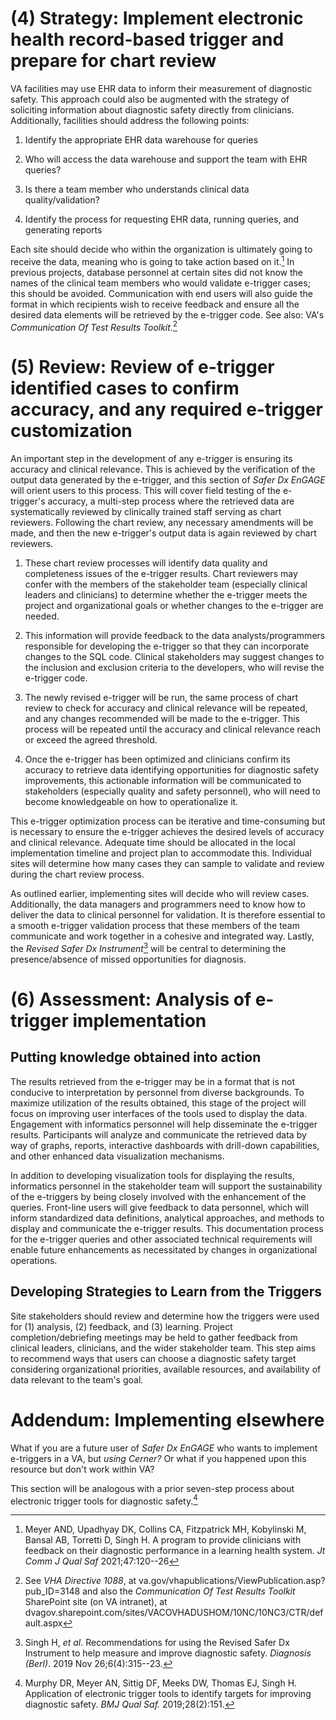 # (4) Strategy: Implement electronic health record-based trigger and prepare for chart review

VA facilities may use EHR data to inform their measurement of diagnostic
safety. This approach could also be augmented with the strategy of
soliciting information about diagnostic safety directly from clinicians.
Additionally, facilities should address the following points:

1.  Identify the appropriate EHR data warehouse for queries

2.  Who will access the data warehouse and support the team with EHR
    queries?

3.  Is there a team member who understands clinical data
    quality/validation?

4.  Identify the process for requesting EHR data, running queries, and
    generating reports

Each site should decide who within the organization is ultimately going
to receive the data, meaning who is going to take action based on
it.[^5] In previous projects, database personnel at certain sites did
not know the names of the clinical team members who would validate
e-trigger cases; this should be avoided. Communication with end users
will also guide the format in which recipients wish to receive feedback
and ensure all the desired data elements will be retrieved by the
e-trigger code. See also: VA's *Communication Of Test Results
Toolkit*.[^6]

# (5) Review: Review of e-trigger identified cases to confirm accuracy, and any required e-trigger customization

An important step in the development of any e-trigger is ensuring its
accuracy and clinical relevance. This is achieved by the verification of
the output data generated by the e-trigger, and this section of *Safer
Dx EnGAGE* will orient users to this process. This will cover field
testing of the e-trigger's accuracy, a multi-step process where the
retrieved data are systematically reviewed by clinically trained staff
serving as chart reviewers. Following the chart review, any necessary
amendments will be made, and then the new e-trigger's output data is
again reviewed by chart reviewers.

1.  These chart review processes will identify data quality and
    completeness issues of the e-trigger results. Chart reviewers may
    confer with the members of the stakeholder team (especially clinical
    leaders and clinicians) to determine whether the e-trigger meets the
    project and organizational goals or whether changes to the e-trigger
    are needed.

2.  This information will provide feedback to the data
    analysts/programmers responsible for developing the e-trigger so
    that they can incorporate changes to the SQL code. Clinical
    stakeholders may suggest changes to the inclusion and exclusion
    criteria to the developers, who will revise the e-trigger code.

3.  The newly revised e-trigger will be run, the same process of chart
    review to check for accuracy and clinical relevance will be
    repeated, and any changes recommended will be made to the e-trigger.
    This process will be repeated until the accuracy and clinical
    relevance reach or exceed the agreed threshold.

4.  Once the e-trigger has been optimized and clinicians confirm its
    accuracy to retrieve data identifying opportunities for diagnostic
    safety improvements, this actionable information will be
    communicated to stakeholders (especially quality and safety
    personnel), who will need to become knowledgeable on how to
    operationalize it.

This e-trigger optimization process can be iterative and time-consuming
but is necessary to ensure the e-trigger achieves the desired levels of
accuracy and clinical relevance. Adequate time should be allocated in
the local implementation timeline and project plan to accommodate this.
Individual sites will determine how many cases they can sample to
validate and review during the chart review process.

As outlined earlier, implementing sites will decide who will review
cases. Additionally, the data managers and programmers need to know how
to deliver the data to clinical personnel for validation. It is
therefore essential to a smooth e-trigger validation process that these
members of the team communicate and work together in a cohesive and
integrated way. Lastly, the *Revised Safer Dx Instrument*[^7] will be
central to determining the presence/absence of missed opportunities for
diagnosis.

# (6) Assessment: Analysis of e-trigger implementation

## Putting knowledge obtained into action

The results retrieved from the e-trigger may be in a format that is not
conducive to interpretation by personnel from diverse backgrounds. To
maximize utilization of the results obtained, this stage of the project
will focus on improving user interfaces of the tools used to display the
data. Engagement with informatics personnel will help disseminate the
e-trigger results. Participants will analyze and communicate the
retrieved data by way of graphs, reports, interactive dashboards with
drill-down capabilities, and other enhanced data visualization
mechanisms.

In addition to developing visualization tools for displaying the
results, informatics personnel in the stakeholder team will support the
sustainability of the e-triggers by being closely involved with the
enhancement of the queries. Front-line users will give feedback to data
personnel, which will inform standardized data definitions, analytical
approaches, and methods to display and communicate the e-trigger
results. This documentation process for the e-trigger queries and other
associated technical requirements will enable future enhancements as
necessitated by changes in organizational operations.

## Developing Strategies to Learn from the Triggers

Site stakeholders should review and determine how the triggers were used
for (1) analysis, (2) feedback, and (3) learning. Project
completion/debriefing meetings may be held to gather feedback from
clinical leaders, clinicians, and the wider stakeholder team. This step
aims to recommend ways that users can choose a diagnostic safety target
considering organizational priorities, available resources, and
availability of data relevant to the team's goal.

# Addendum: Implementing elsewhere

What if you are a future user of *Safer Dx EnGAGE* who wants to
implement e-triggers in a VA, but *using Cerner?* Or what if you
happened upon this resource but don't work within VA?

This section will be analogous with a prior seven-step process about
electronic trigger tools for diagnostic safety.[^8]

[^1]: Bradford A, Singh H. Measure Dx: A Resource To Identify, Analyze,
    and Learn From Diagnostic Safety Events. AHRQ Publication 22-0030.
    May 2022.

[^2]: Sittig DF, Singh H. A new sociotechnical model for studying health
    information technology in complex adaptive healthcare systems.
    *Quality and Safety in Health Care*. 2010;19(Suppl 3):i68--i74.

[^3]: To be included in the final *Safer Dx EnGAGE* Resource as an
    appendix

[^4]: Bradford A, Singh H. Measure Dx: A Resource To Identify, Analyze,
    and Learn From Diagnostic Safety Events. AHRQ Publication 22-0030.
    May 2022.

[^5]: Meyer AND, Upadhyay DK, Collins CA, Fitzpatrick MH, Kobylinski M,
    Bansal AB, Torretti D, Singh H. A program to provide clinicians with
    feedback on their diagnostic performance in a learning health
    system. *Jt Comm J Qual Saf* 2021;47:120--26

[^6]: See *VHA Directive 1088*, at
    va.gov/vhapublications/ViewPublication.asp?pub_ID=3148 and also the
    *Communication Of Test Results Toolkit* SharePoint site (on VA
    intranet), at
    dvagov.sharepoint.com/sites/VACOVHADUSHOM/10NC/10NC3/CTR/default.aspx

[^7]: Singh H, *et al*. Recommendations for using the Revised Safer Dx
    Instrument to help measure and improve diagnostic safety. *Diagnosis
    (Berl)*. 2019 Nov 26;6(4):315--23.

[^8]: Murphy DR, Meyer AN, Sittig DF, Meeks DW, Thomas EJ, Singh H.
    Application of electronic trigger tools to identify targets for
    improving diagnostic safety. *BMJ Qual Saf.* 2019;28(2):151.
